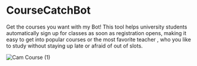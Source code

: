 # CourseCatchBot
Get the courses you want with my Bot! This tool helps university students automatically sign up for classes as soon as registration opens, making it easy to get into popular courses or the most favorite teacher , who you like to study without staying up late or afraid of out of slots.


![Cam Course (1)](https://github.com/tuvietanht/CourseCatchBot/assets/101501013/2291ae10-f543-47fa-bde0-2e0b72617fb6)
